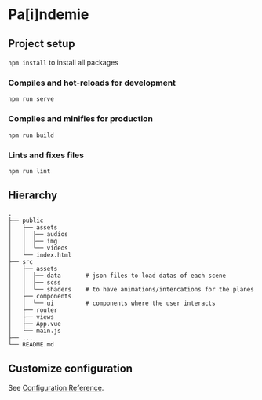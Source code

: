 # Pa[i]ndemie

## Project setup
```npm install``` to install all packages

### Compiles and hot-reloads for development
```
npm run serve
```

### Compiles and minifies for production
```
npm run build
```

### Lints and fixes files
```
npm run lint
```

## Hierarchy
    .
    ├── public
    │   ├── assets
    │   │  ├── audios
    │   │  ├── img
    │   │  └── videos
    │   └── index.html             
    ├── src                 
    │   ├── assets
    │   │  ├── data       # json files to load datas of each scene
    │   │  ├── scss
    │   │  └── shaders    # to have animations/intercations for the planes
    │   ├── components
    │   │  └── ui         # components where the user interacts
    │   ├── router
    │   ├── views
    │   ├── App.vue
    │   └── main.js  
    ├── ...
    └── README.md


## Customize configuration
See [Configuration Reference](https://cli.vuejs.org/config/).
